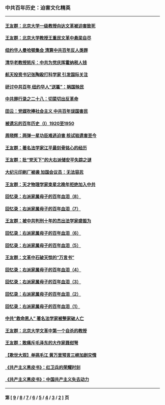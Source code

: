 ### 中共百年历史：迫害文化精英
---
#### [王友群：北京大学一级教授向达文革被迫害致死](../../pages/nf1176111/n13150966.md?09100430) 
#### [王友群：北京大学教授王重民文革中悬梁自尽](../../pages/nf1176111/n13084645.md?09100430) 
#### [纽约华人曼哈顿集会 清算中共百年反人类罪](../../pages/nf1176111/n13084157.md?09100430) 
#### [清华老教授怒斥：中共为党庆挥霍纳税人钱](../../pages/nf1176111/n13071430.md?09100430) 
#### [航天投资书记张陶殴打科学家 引发国际关注](../../pages/nf1176111/n13069132.md?09100430) 
#### [研讨中共百年 纽约华人“送匾”：祸国殃民](../../pages/nf1176111/n13057367.md?09100430) 
#### [中共罪行录之二十八：切菜切出反革命](../../pages/nf1176111/n13030600.md?09100430) 
#### [田云：党媒吹捧社会主义 中共百年误国害民](../../pages/nf1176111/n13006682.md?09100430) 
#### [被遗忘的百年历史（I）1920至1950](../../pages/nf1176111/n12986411.md?09100430) 
#### [周晓辉：两弹一星功臣难逃迫害 核试验遗害至今](../../pages/nf1176111/n12974997.md?09100430) 
#### [王友群：著名法学家江平最刻骨铭心的经历](../../pages/nf1176111/n12970787.md?09100430) 
#### [王友群：批“党天下”的大右派储安平失踪之谜](../../pages/nf1176111/n12954229.md?09100430) 
#### [大纪元印刷厂被袭 加国会议员：无法容忍](../../pages/nf1176111/n12883028.md?09100430) 
#### [王友群：天才物理学家束星北晚年拒绝加入中共](../../pages/nf1176111/n12792913.md?09100430) 
#### [回忆录：右派家属母子的百年血泪（8）](../../pages/nf1176111/n12706196.md?09100430) 
#### [回忆录：右派家属母子的百年血泪（7）](../../pages/nf1176111/n12706191.md?09100430) 
#### [王友群：被中共判刑十年的杰出法学家盛振为](../../pages/nf1176111/n12706141.md?09100430) 
#### [回忆录：右派家属母子的百年血泪（6）](../../pages/nf1176111/n12698863.md?09100430) 
#### [回忆录：右派家属母子的百年血泪（5）](../../pages/nf1176111/n12692515.md?09100430) 
#### [王友群：文革中石破天惊的“万言书”](../../pages/nf1176111/n12690994.md?09100430) 
#### [回忆录：右派家属母子的百年血泪（4）](../../pages/nf1176111/n12686410.md?09100430) 
#### [回忆录：右派家属母子的百年血泪（3）](../../pages/nf1176111/n12683820.md?09100430) 
#### [回忆录：右派家属母子的百年血泪（2）](../../pages/nf1176111/n12679738.md?09100430) 
#### [回忆录：右派家属母子的百年血泪（1）](../../pages/nf1176111/n12678112.md?09100430) 
#### [中共“救命恩人” 著名法学家被整家破人亡](../../pages/nf1176111/n12658168.md?09100430) 
#### [王友群：北京大学文革中第一个自杀的教授](../../pages/nf1176111/n12632697.md?09100430) 
#### [王友群：敢痛斥毛泽东的大作家聂绀弩](../../pages/nf1176111/n12384788.md?09100430) 
#### [【欺世大观】单挑毛江 黄万里预言三峡加剧灾情](../../pages/nf1176111/n12357101.md?09100430) 
#### [《共产主义黑皮书》：红卫兵的荣耀时刻](../../pages/nf1176111/n12190329.md?09100430) 
#### [《共产主义黑皮书》：中国共产主义失去动力](../../pages/nf1176111/n12168749.md?09100430) 

---
#### 第 [ [9](./9.md?09100430) / [8](./8.md?09100430) / [7](./7.md?09100430) / [6](./6.md?09100430) / [5](./5.md?09100430) / [4](./4.md?09100430) / [3](./3.md?09100430) / [2](./2.md?09100430) ] 页

